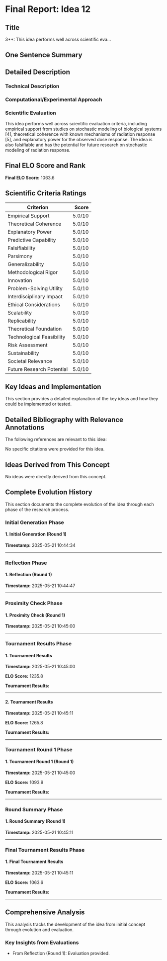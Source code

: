 # Final Report: Idea 12

## Title

3**: This idea performs well across scientific eva...

## One Sentence Summary



## Detailed Description

### Technical Description



### Computational/Experimental Approach



### Scientific Evaluation

This idea performs well across scientific evaluation criteria, including empirical support from studies on stochastic modeling of biological systems [4], theoretical coherence with known mechanisms of radiation response [5], and explanatory power for the observed dose response. The idea is also falsifiable and has the potential for future research on stochastic modeling of radiation response.


## Final ELO Score and Rank

**Final ELO Score:** 1063.6

## Scientific Criteria Ratings

| Criterion | Score |
|---|---:|
| Empirical Support | 5.0/10 |
| Theoretical Coherence | 5.0/10 |
| Explanatory Power | 5.0/10 |
| Predictive Capability | 5.0/10 |
| Falsifiability | 5.0/10 |
| Parsimony | 5.0/10 |
| Generalizability | 5.0/10 |
| Methodological Rigor | 5.0/10 |
| Innovation | 5.0/10 |
| Problem-Solving Utility | 5.0/10 |
| Interdisciplinary Impact | 5.0/10 |
| Ethical Considerations | 5.0/10 |
| Scalability | 5.0/10 |
| Replicability | 5.0/10 |
| Theoretical Foundation | 5.0/10 |
| Technological Feasibility | 5.0/10 |
| Risk Assessment | 5.0/10 |
| Sustainability | 5.0/10 |
| Societal Relevance | 5.0/10 |
| Future Research Potential | 5.0/10 |

## Key Ideas and Implementation

This section provides a detailed explanation of the key ideas and how they could be implemented or tested.


## Detailed Bibliography with Relevance Annotations

The following references are relevant to this idea:

No specific citations were provided for this idea.


## Ideas Derived from This Concept

No ideas were directly derived from this concept.

## Complete Evolution History

This section documents the complete evolution of the idea through each phase of the research process.

### Initial Generation Phase

#### 1. Initial Generation (Round 1)
**Timestamp:** 2025-05-21 10:44:34



---

### Reflection Phase

#### 1. Reflection (Round 1)
**Timestamp:** 2025-05-21 10:44:47



---

### Proximity Check Phase

#### 1. Proximity Check (Round 1)
**Timestamp:** 2025-05-21 10:45:00



---

### Tournament Results Phase

#### 1. Tournament Results
**Timestamp:** 2025-05-21 10:45:00

**ELO Score:** 1235.8

**Tournament Results:**



---

#### 2. Tournament Results
**Timestamp:** 2025-05-21 10:45:11

**ELO Score:** 1265.8

**Tournament Results:**



---

### Tournament Round 1 Phase

#### 1. Tournament Round 1 (Round 1)
**Timestamp:** 2025-05-21 10:45:00

**ELO Score:** 1093.9

**Tournament Results:**



---

### Round Summary Phase

#### 1. Round Summary (Round 1)
**Timestamp:** 2025-05-21 10:45:11



---

### Final Tournament Results Phase

#### 1. Final Tournament Results
**Timestamp:** 2025-05-21 10:45:11

**ELO Score:** 1063.6

**Tournament Results:**



---

## Comprehensive Analysis

This analysis tracks the development of the idea from initial concept through evolution and evaluation.

### Key Insights from Evaluations

- From Reflection (Round 1): Evaluation provided.
